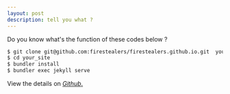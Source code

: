 ```yaml
---
layout: post
description: tell you what ?
---
```


Do you know what's the function of these codes below ?

```bash
$ git clone git@github.com:firestealers/firestealers.github.io.git  your_site
$ cd your_site
$ bundler install
$ bundler exec jekyll serve
```

View the details on [_Github_.](https://github.com/firestealers/firestealers.github.io "link to github page")
